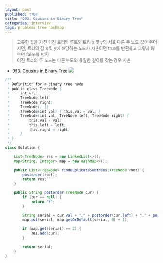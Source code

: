```yaml
---
layout: post
published: true
title: "993. Cousins in Binary Tree"
categories: interview
tags: problems tree hashmap
---
```


> 고유한 값을 가진 이진 트리의 루트와 트리 x 및 y의 서로 다른 두 노드 값이 주어지면, 트리의 값 x 및 y에 해당하는 노드가 사촌이면 true를 반환하고 그렇지 않으면 false를 반환  
> 이진 트리의 두 노드는 다른 부모와 동일한 깊이를 갖는 경우 사촌

- [993. Cousins in Binary Tree](https://leetcode.com/problems/cousins-in-binary-tree/)
![](https://assets.leetcode.com/uploads/2019/02/12/q1248-01.png)

```java
/**
 * Definition for a binary tree node.
 * public class TreeNode {
 *     int val;
 *     TreeNode left;
 *     TreeNode right;
 *     TreeNode() {}
 *     TreeNode(int val) { this.val = val; }
 *     TreeNode(int val, TreeNode left, TreeNode right) {
 *         this.val = val;
 *         this.left = left;
 *         this.right = right;
 *     }
 * }
 */
class Solution {
    
    List<TreeNode> res = new LinkedList<>();
    Map<String, Integer> map = new HashMap<>();
    
    public List<TreeNode> findDuplicateSubtrees(TreeNode root) {
        postorder(root);
        return res;
    }

    public String postorder(TreeNode cur) {
        if (cur == null) {
            return "#";  
        }
        
        String serial = cur.val + "," + postorder(cur.left) + "," + postorder(cur.right);
        map.put(serial, map.getOrDefault(serial, 0) + 1);
        
        if (map.get(serial) == 2) {
            res.add(cur);
        }
        
        return serial;
    }
}
```
